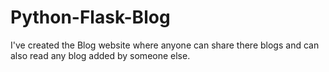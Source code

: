 # Python-Flask-Blog
I've created the Blog website where anyone can share there blogs and can also read any blog added by someone else.
